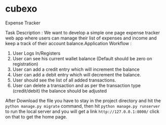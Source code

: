 # cubexo
 Expense Tracker

Task Description : We want to develop a simple one page expense tracker web app where users can manage their list of expenses and income and keep a track of their account balance.Application Workflow :
1. User Logs In/Registers
2. User can see his current wallet balance (Default should be zero on registration)
3. User can add a credit entry which will increment the balance
4. User can add a debit entry which will decrement the balance.
5. User should see the list of all added transactions.
6. User can delete a transaction and as per the transaction type (credit/debit) the balance should be adjusted

After Download the file you have to stay in the project directory and hit the ``python manage.py migrate`` command, then hit ``python manage.py runserver`` to run the local server and you will get a link ``http://127.0.0.1:8000/`` click on that to get the home page.



